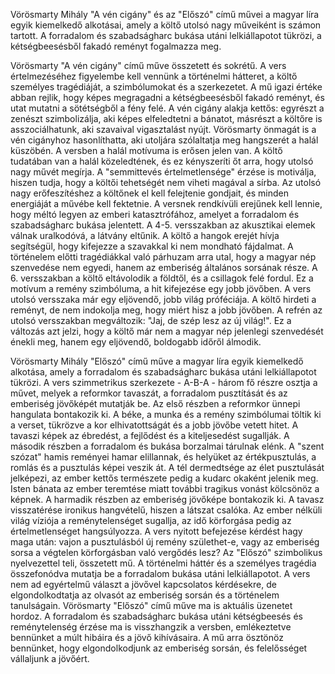 Vörösmarty Mihály "A vén cigány" és az "Előszó" című művei a magyar líra egyik kiemelkedő alkotásai, amely a költő utolsó nagy műveiként is számon tartott. A forradalom és szabadságharc bukása utáni lelkiállapotot tükrözi, a kétségbeesésből fakadó reményt fogalmazza meg.

Vörösmarty "A vén cigány" című műve összetett és sokrétű. A vers értelmezéséhez figyelembe kell vennünk a történelmi hátteret, a költő személyes tragédiáját, a szimbólumokat és a szerkezetet. A mű igazi értéke abban rejlik, hogy képes megragadni a kétségbeesésből fakadó reményt, és utat mutatni a sötétségből a fény felé.
A vén cigány alakja kettős: egyrészt a zenészt szimbolizálja, aki képes elfeledtetni a bánatot, másrészt a költőre is asszociálhatunk, aki szavaival vigasztalást nyújt. Vörösmarty önmagát is a vén cigányhoz hasonlíthatta, aki utoljára szólaltatja meg hangszerét a halál küszöbén.
A versben a halál motívuma is erősen jelen van. A költő tudatában van a halál közeledtének, és ez kényszeríti őt arra, hogy utolsó nagy művét megírja. A "semmittevés értelmetlensége" érzése is motiválja, hiszen tudja, hogy a költői tehetségét nem viheti magával a sírba.
Az utolsó nagy erőfeszítéshez a költőnek el kell felejtenie gondjait, és minden energiáját a művébe kell fektetnie. A versnek rendkívüli erejűnek kell lennie, hogy méltó legyen az emberi katasztrófához, amelyet a forradalom és szabadságharc bukása jelentett.
A 4-5. versszakban az akusztikai elemek válnak uralkodóvá, a látvány eltűnik. A költő a hangok erejét hívja segítségül, hogy kifejezze a szavakkal ki nem mondható fájdalmat. A történelem előtti tragédiákkal való párhuzam arra utal, hogy a magyar nép szenvedése nem egyedi, hanem az emberiség általános sorsának része.
A 6. versszakban a költő eltávolodik a földtől, és a csillagok felé fordul. Ez a motívum a remény szimbóluma, a hit kifejezése egy jobb jövőben. A vers utolsó versszaka már egy eljövendő, jobb világ próféciája. A költő hirdeti a reményt, de nem indokolja meg, hogy miért hisz a jobb jövőben.
A refrén az utolsó versszakban megváltozik: "Jaj, de szép lesz az új világ!". Ez a változás azt jelzi, hogy a költő már nem a magyar nép jelenlegi szenvedését énekli meg, hanem egy eljövendő, boldogabb időről álmodik.

Vörösmarty Mihály "Előszó" című műve a magyar líra egyik kiemelkedő alkotása, amely a forradalom és szabadságharc bukása utáni lelkiállapotot tükrözi. A vers szimmetrikus szerkezete - A-B-A - három fő részre osztja a művet, melyek a reformkor tavaszát, a forradalom pusztítását és az emberiség jövőképét mutatják be.
Az első részben a reformkor ünnepi hangulata bontakozik ki. A béke, a munka és a remény szimbólumai töltik ki a verset, tükrözve a kor elhivatottságát és a jobb jövőbe vetett hitet. A tavaszi képek az ébredést, a fejlődést és a kiteljesedést sugallják.
A második részben a forradalom és bukása borzalmai tárulnak elénk. A "szent szózat" hamis reményei hamar elillannak, és helyüket az értékpusztulás, a romlás és a pusztulás képei veszik át. A tél dermedtsége az élet pusztulását jelképezi, az ember kettős természete pedig a kudarc okaként jelenik meg. Isten bánata az ember teremtése miatt további tragikus vonást kölcsönöz a képnek.
A harmadik részben az emberiség jövőképe bontakozik ki. A tavasz visszatérése ironikus hangvételű, hiszen a látszat csalóka. Az ember nélküli világ víziója a reménytelenséget sugallja, az idő körforgása pedig az értelmetlenséget hangsúlyozza. A vers nyitott befejezése kérdést hagy maga után: vajon a pusztulásból új remény születhet-e, vagy az emberiség sorsa a végtelen körforgásban való vergődés lesz?
Az "Előszó" szimbolikus nyelvezettel teli, összetett mű. A történelmi háttér és a személyes tragédia összefonódva mutatja be a forradalom bukása utáni lelkiállapotot. A vers nem ad egyértelmű választ a jövővel kapcsolatos kérdésekre, de elgondolkodtatja az olvasót az emberiség sorsán és a történelem tanulságain.
Vörösmarty "Előszó" című műve ma is aktuális üzenetet hordoz. A forradalom és szabadságharc bukása utáni kétségbeesés és reménytelenség érzése ma is visszhangzik a versben, emlékeztetve bennünket a múlt hibáira és a jövő kihívásaira. A mű arra ösztönöz bennünket, hogy elgondolkodjunk az emberiség sorsán, és felelősséget vállaljunk a jövőért.